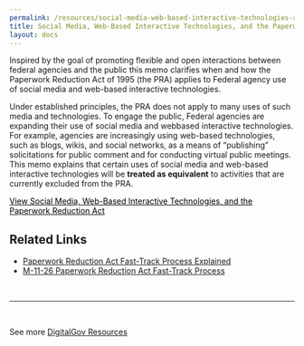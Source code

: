 ```yaml
---
permalink: /resources/social-media-web-based-interactive-technologies-and-the-paperwork-reduction-act/
title: Social Media, Web-Based Interactive Technologies, and the Paperwork Reduction Act
layout: docs
---
```


Inspired by the goal of promoting flexible and open interactions between federal agencies and the public this memo clarifies when and how the Paperwork Reduction Act of 1995 (the PRA) applies to Federal agency use of social media and web-based interactive technologies.

Under established principles, the PRA does not apply to many uses of such media and technologies. To engage the public, Federal agencies are expanding their use of social media and webbased interactive technologies. For example, agencies are increasingly using web-based technologies, such as blogs, wikis, and social networks, as a means of “publishing” solicitations for public comment and for conducting virtual public meetings.  This memo explains that certain uses of social media and web-based interactive technologies will be **treated as equivalent** to activities that are currently excluded from the PRA.

<a class="button" style="color: #000000" href="https://obamawhitehouse.archives.gov/sites/default/files/omb/assets/inforeg/SocialMediaGuidance_04072010.pdf">View Social Media, Web-Based Interactive Technologies, and the Paperwork Reduction Act</a>

## Related Links

  * [Paperwork Reduction Act Fast-Track Process Explained](https://www.digitalgov.gov/resources/paperwork-reduction-act-fast-track-process/)
  * [M-11-26 Paperwork Reduction Act Fast-Track Process](https://www.digitalgov.gov/resources/m-11-26-new-fast-track-process-for-collecting-service-delivery-feedback-under-the-paperwork-reduction-act/)

&nbsp;

* * *

&nbsp;

See more [DigitalGov Resources](https://www.digitalgov.gov/resources/)

<a><br /> </a>
